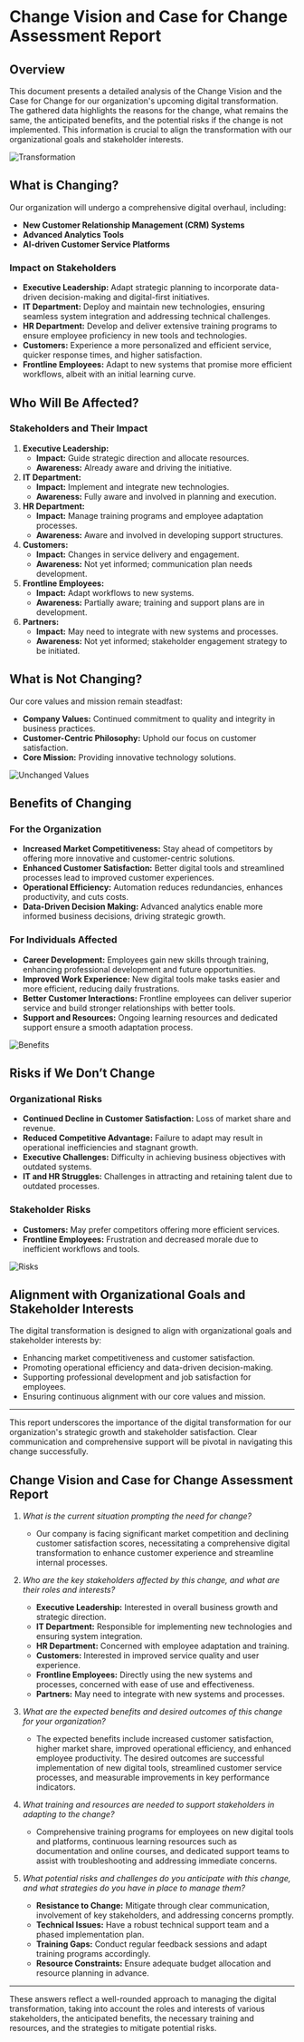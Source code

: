 # Change Vision and Case for Change Assessment Report

## Overview

This document presents a detailed analysis of the Change Vision and the Case for Change for our organization's upcoming digital transformation. The gathered data highlights the reasons for the change, what remains the same, the anticipated benefits, and the potential risks if the change is not implemented. This information is crucial to align the transformation with our organizational goals and stakeholder interests.

![Transformation](https://example.com/transformation_image.png)

## What is Changing?

Our organization will undergo a comprehensive digital overhaul, including:

- **New Customer Relationship Management (CRM) Systems**
- **Advanced Analytics Tools**
- **AI-driven Customer Service Platforms**

### Impact on Stakeholders

- **Executive Leadership:** Adapt strategic planning to incorporate data-driven decision-making and digital-first initiatives.
- **IT Department:** Deploy and maintain new technologies, ensuring seamless system integration and addressing technical challenges.
- **HR Department:** Develop and deliver extensive training programs to ensure employee proficiency in new tools and technologies.
- **Customers:** Experience a more personalized and efficient service, quicker response times, and higher satisfaction.
- **Frontline Employees:** Adapt to new systems that promise more efficient workflows, albeit with an initial learning curve.

## Who Will Be Affected?

### Stakeholders and Their Impact

1. **Executive Leadership:**
   - **Impact:** Guide strategic direction and allocate resources.
   - **Awareness:** Already aware and driving the initiative.
2. **IT Department:**
   - **Impact:** Implement and integrate new technologies.
   - **Awareness:** Fully aware and involved in planning and execution.
3. **HR Department:**
   - **Impact:** Manage training programs and employee adaptation processes.
   - **Awareness:** Aware and involved in developing support structures.
4. **Customers:**
   - **Impact:** Changes in service delivery and engagement.
   - **Awareness:** Not yet informed; communication plan needs development.
5. **Frontline Employees:**
   - **Impact:** Adapt workflows to new systems.
   - **Awareness:** Partially aware; training and support plans are in development.
6. **Partners:**
   - **Impact:** May need to integrate with new systems and processes.
   - **Awareness:** Not yet informed; stakeholder engagement strategy to be initiated.

## What is Not Changing?

Our core values and mission remain steadfast:

- **Company Values:** Continued commitment to quality and integrity in business practices.
- **Customer-Centric Philosophy:** Uphold our focus on customer satisfaction.
- **Core Mission:** Providing innovative technology solutions.

![Unchanged Values](https://example.com/unchanged_values_image.png)

## Benefits of Changing

### For the Organization

- **Increased Market Competitiveness:** Stay ahead of competitors by offering more innovative and customer-centric solutions.
- **Enhanced Customer Satisfaction:** Better digital tools and streamlined processes lead to improved customer experiences.
- **Operational Efficiency:** Automation reduces redundancies, enhances productivity, and cuts costs.
- **Data-Driven Decision Making:** Advanced analytics enable more informed business decisions, driving strategic growth.

### For Individuals Affected

- **Career Development:** Employees gain new skills through training, enhancing professional development and future opportunities.
- **Improved Work Experience:** New digital tools make tasks easier and more efficient, reducing daily frustrations.
- **Better Customer Interactions:** Frontline employees can deliver superior service and build stronger relationships with better tools.
- **Support and Resources:** Ongoing learning resources and dedicated support ensure a smooth adaptation process.

![Benefits](https://example.com/benefits_image.png)

## Risks if We Don’t Change

### Organizational Risks

- **Continued Decline in Customer Satisfaction:** Loss of market share and revenue.
- **Reduced Competitive Advantage:** Failure to adapt may result in operational inefficiencies and stagnant growth.
- **Executive Challenges:** Difficulty in achieving business objectives with outdated systems.
- **IT and HR Struggles:** Challenges in attracting and retaining talent due to outdated processes.

### Stakeholder Risks

- **Customers:** May prefer competitors offering more efficient services.
- **Frontline Employees:** Frustration and decreased morale due to inefficient workflows and tools.

![Risks](https://example.com/risks_image.png)

## Alignment with Organizational Goals and Stakeholder Interests

The digital transformation is designed to align with organizational goals and stakeholder interests by:

- Enhancing market competitiveness and customer satisfaction.
- Promoting operational efficiency and data-driven decision-making.
- Supporting professional development and job satisfaction for employees.
- Ensuring continuous alignment with our core values and mission.

---

This report underscores the importance of the digital transformation for our organization's strategic growth and stakeholder satisfaction. Clear communication and comprehensive support will be pivotal in navigating this change successfully.
## Change Vision and Case for Change Assessment Report

1. *What is the current situation prompting the need for change?*
   - Our company is facing significant market competition and declining customer satisfaction scores, necessitating a comprehensive digital transformation to enhance customer experience and streamline internal processes.

2. *Who are the key stakeholders affected by this change, and what are their roles and interests?*
   - **Executive Leadership:** Interested in overall business growth and strategic direction.
   - **IT Department:** Responsible for implementing new technologies and ensuring system integration.
   - **HR Department:** Concerned with employee adaptation and training.
   - **Customers:** Interested in improved service quality and user experience.
   - **Frontline Employees:** Directly using the new systems and processes, concerned with ease of use and effectiveness.
   - **Partners:** May need to integrate with new systems and processes.
   
3. *What are the expected benefits and desired outcomes of this change for your organization?*
   - The expected benefits include increased customer satisfaction, higher market share, improved operational efficiency, and enhanced employee productivity. The desired outcomes are successful implementation of new digital tools, streamlined customer service processes, and measurable improvements in key performance indicators.

4. *What training and resources are needed to support stakeholders in adapting to the change?*
   - Comprehensive training programs for employees on new digital tools and platforms, continuous learning resources such as documentation and online courses, and dedicated support teams to assist with troubleshooting and addressing immediate concerns.

5. *What potential risks and challenges do you anticipate with this change, and what strategies do you have in place to manage them?*
   - **Resistance to Change:** Mitigate through clear communication, involvement of key stakeholders, and addressing concerns promptly.
   - **Technical Issues:** Have a robust technical support team and a phased implementation plan.
   - **Training Gaps:** Conduct regular feedback sessions and adapt training programs accordingly.
   - **Resource Constraints:** Ensure adequate budget allocation and resource planning in advance.

---

These answers reflect a well-rounded approach to managing the digital transformation, taking into account the roles and interests of various stakeholders, the anticipated benefits, the necessary training and resources, and the strategies to mitigate potential risks.